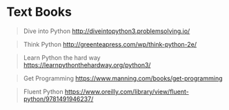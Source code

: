 # Text Books

> Dive into Python
http://diveintopython3.problemsolving.io/

> Think Python
http://greenteapress.com/wp/think-python-2e/

> Learn Python the hard way
https://learnpythonthehardway.org/python3/

> Get Programming
https://www.manning.com/books/get-programming

> Fluent Python
https://www.oreilly.com/library/view/fluent-python/9781491946237/